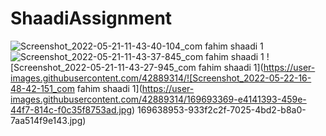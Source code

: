 # ShaadiAssignment
![Screenshot_2022-05-21-11-43-40-104_com fahim shaadi 1](https://user-images.githubusercontent.com/42889314/169638884-9fc57c8d-4781-4dbe-9bc1-8a83d007223f.jpg)
![Screenshot_2022-05-21-11-43-37-845_com fahim shaadi 1](https://user-images.githubusercontent.com/42889314/169638931-860c4e7f-8fbd-4d66-800a-ddf2f834a5df.jpg)
![Screenshot_2022-05-21-11-43-27-945_com fahim shaadi 1](https://user-images.githubusercontent.com/42889314/![Screenshot_2022-05-22-16-48-42-151_com fahim shaadi 1](https://user-images.githubusercontent.com/42889314/169693369-e4141393-459e-44f7-814c-f0c35f8753ad.jpg)
169638953-933f2c2f-7025-4bd2-b8a0-7aa514f9e143.jpg)
